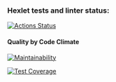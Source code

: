 ### Hexlet tests and linter status:
[![Actions Status](https://github.com/MaksimDenisov/java-project-73/workflows/hexlet-check/badge.svg)](https://github.com/MaksimDenisov/java-project-73/actions)

#### Quality by Code Climate
[![Maintainability](https://api.codeclimate.com/v1/badges/e5ff68d9f4c907649d43/maintainability)](https://codeclimate.com/github/MaksimDenisov/java-project-73/maintainability)

[![Test Coverage](https://api.codeclimate.com/v1/badges/e5ff68d9f4c907649d43/test_coverage)](https://codeclimate.com/github/MaksimDenisov/java-project-73/test_coverage)
